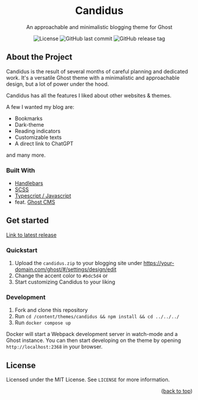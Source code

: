 <div id="top"></div>

<!-- PROJECT LOGO -->
<br />
<div align="center">

  <h1 align="center">Candidus</h1>
  <p>An approachable and minimalistic blogging theme for Ghost</p>
  <div align="center">
    <img alt="License" src="https://img.shields.io/github/license/tq-bit/cabdidus?style=plastic&logo=MIT"/>
    <img alt="GitHub last commit" src="https://img.shields.io/github/last-commit/tq-bit/candidus?style=plastic&logo=git"/>
    <img alt="GitHub release tag" src="https://img.shields.io/github/v/release/tqbit/candidus?style=plastic&logo=github"/>
  </div>
</div>

## About the Project

Candidus is the result of several months of careful planning and dedicated work. It's a versatile Ghost theme with a minimalistic and approachable design, but a lot of power under the hood.

Candidus has all the features I liked about other websites & themes.

A few I wanted my blog are:

- Bookmarks
- Dark-theme
- Reading indicators
- Customizable texts
- A direct link to ChatGPT

and many more.

### Built With

- [Handlebars](https://handlebarsjs.com/guide/)
- [SCSS](https://sass-lang.com/)
- [Typescript / Javascript](https://www.typescriptlang.org/)
- feat. [Ghost CMS](https://ghost.org/)

## Get started

[Link to latest release](https://github.com/tq-bit/candidus/releases/download/latest/candidus.zip)

### Quickstart

1. Upload the `candidus.zip` to your blogging site under https://your-domain.com/ghost/#/settings/design/edit
2. Change the accent color to `#bdc5d4` or
3. Start customizing Candidus to your liking

### Development

1. Fork and clone this repository
2. Run `cd /content/themes/candidus && npm install && cd ../../../`
3. Run `docker compose up`

Docker will start a Webpack development server in watch-mode and a Ghost instance. You can then start developing on the theme by opening `http://localhost:2368` in your browser.

<!-- LICENSE -->
## License

Licensed under the MIT License. See `LICENSE` for more information.

<p align="right">(<a href="#top">back to top</a>)</p>

